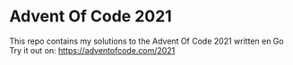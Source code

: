 # Advent Of Code 2021
This repo contains my solutions to the Advent Of Code 2021 written en Go
Try it out on: https://adventofcode.com/2021
